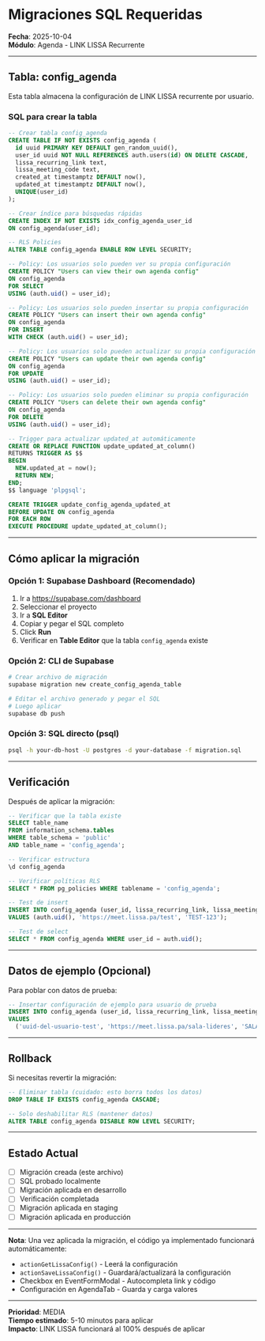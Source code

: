 # Migraciones SQL Requeridas

**Fecha**: 2025-10-04  
**Módulo**: Agenda - LINK LISSA Recurrente

---

## Tabla: config_agenda

Esta tabla almacena la configuración de LINK LISSA recurrente por usuario.

### SQL para crear la tabla

```sql
-- Crear tabla config_agenda
CREATE TABLE IF NOT EXISTS config_agenda (
  id uuid PRIMARY KEY DEFAULT gen_random_uuid(),
  user_id uuid NOT NULL REFERENCES auth.users(id) ON DELETE CASCADE,
  lissa_recurring_link text,
  lissa_meeting_code text,
  created_at timestamptz DEFAULT now(),
  updated_at timestamptz DEFAULT now(),
  UNIQUE(user_id)
);

-- Crear índice para búsquedas rápidas
CREATE INDEX IF NOT EXISTS idx_config_agenda_user_id 
ON config_agenda(user_id);

-- RLS Policies
ALTER TABLE config_agenda ENABLE ROW LEVEL SECURITY;

-- Policy: Los usuarios solo pueden ver su propia configuración
CREATE POLICY "Users can view their own agenda config"
ON config_agenda
FOR SELECT
USING (auth.uid() = user_id);

-- Policy: Los usuarios solo pueden insertar su propia configuración
CREATE POLICY "Users can insert their own agenda config"
ON config_agenda
FOR INSERT
WITH CHECK (auth.uid() = user_id);

-- Policy: Los usuarios solo pueden actualizar su propia configuración
CREATE POLICY "Users can update their own agenda config"
ON config_agenda
FOR UPDATE
USING (auth.uid() = user_id);

-- Policy: Los usuarios solo pueden eliminar su propia configuración
CREATE POLICY "Users can delete their own agenda config"
ON config_agenda
FOR DELETE
USING (auth.uid() = user_id);

-- Trigger para actualizar updated_at automáticamente
CREATE OR REPLACE FUNCTION update_updated_at_column()
RETURNS TRIGGER AS $$
BEGIN
  NEW.updated_at = now();
  RETURN NEW;
END;
$$ language 'plpgsql';

CREATE TRIGGER update_config_agenda_updated_at 
BEFORE UPDATE ON config_agenda
FOR EACH ROW
EXECUTE PROCEDURE update_updated_at_column();
```

---

## Cómo aplicar la migración

### Opción 1: Supabase Dashboard (Recomendado)
1. Ir a https://supabase.com/dashboard
2. Seleccionar el proyecto
3. Ir a **SQL Editor**
4. Copiar y pegar el SQL completo
5. Click **Run**
6. Verificar en **Table Editor** que la tabla `config_agenda` existe

### Opción 2: CLI de Supabase
```bash
# Crear archivo de migración
supabase migration new create_config_agenda_table

# Editar el archivo generado y pegar el SQL
# Luego aplicar
supabase db push
```

### Opción 3: SQL directo (psql)
```bash
psql -h your-db-host -U postgres -d your-database -f migration.sql
```

---

## Verificación

Después de aplicar la migración:

```sql
-- Verificar que la tabla existe
SELECT table_name 
FROM information_schema.tables 
WHERE table_schema = 'public' 
AND table_name = 'config_agenda';

-- Verificar estructura
\d config_agenda

-- Verificar políticas RLS
SELECT * FROM pg_policies WHERE tablename = 'config_agenda';

-- Test de insert
INSERT INTO config_agenda (user_id, lissa_recurring_link, lissa_meeting_code)
VALUES (auth.uid(), 'https://meet.lissa.pa/test', 'TEST-123');

-- Test de select
SELECT * FROM config_agenda WHERE user_id = auth.uid();
```

---

## Datos de ejemplo (Opcional)

Para poblar con datos de prueba:

```sql
-- Insertar configuración de ejemplo para usuario de prueba
INSERT INTO config_agenda (user_id, lissa_recurring_link, lissa_meeting_code)
VALUES 
  ('uuid-del-usuario-test', 'https://meet.lissa.pa/sala-lideres', 'SALA-LIDERES-123');
```

---

## Rollback

Si necesitas revertir la migración:

```sql
-- Eliminar tabla (cuidado: esto borra todos los datos)
DROP TABLE IF EXISTS config_agenda CASCADE;

-- Solo deshabilitar RLS (mantener datos)
ALTER TABLE config_agenda DISABLE ROW LEVEL SECURITY;
```

---

## Estado Actual

- [ ] Migración creada (este archivo)
- [ ] SQL probado localmente
- [ ] Migración aplicada en desarrollo
- [ ] Verificación completada
- [ ] Migración aplicada en staging
- [ ] Migración aplicada en producción

---

**Nota**: Una vez aplicada la migración, el código ya implementado funcionará automáticamente:
- `actionGetLissaConfig()` - Leerá la configuración
- `actionSaveLissaConfig()` - Guardará/actualizará la configuración
- Checkbox en EventFormModal - Autocompleta link y código
- Configuración en AgendaTab - Guarda y carga valores

---

**Prioridad**: MEDIA  
**Tiempo estimado**: 5-10 minutos para aplicar  
**Impacto**: LINK LISSA funcionará al 100% después de aplicar
